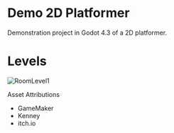 # Demo 2D Platformer
Demonstration project in Godot 4.3 of a 2D platformer.

# Levels
![RoomLevel1](https://github.com/user-attachments/assets/5a32730c-bd0f-4758-b165-c4c679e276de)




Asset Attributions
 - GameMaker
 - Kenney
 - itch.io
